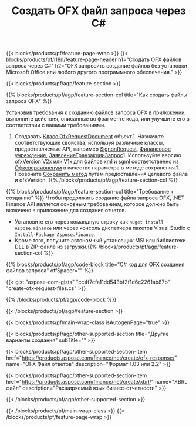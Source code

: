 ﻿---
title: Создать OFX файл запроса через C#
description: Пример кода для создания файла запроса OFX. Используйте пример кода API для пакетного создания файлов запроса OFX в приложениях на основе .NET. 
url: /ru/net/create/ofx-request/
family: finance
platformtag: net
feature: create
informat: OFX Request
outformat: 
otherformats: OFX Response
---
{{< blocks/products/pf/feature-page-wrap >}}
{{< blocks/products/pf/i18n/feature-page-header h1="Создать OFX файлов запроса через C#" h2="OFX запросить создание файлов без установки Microsoft Office или любого другого программного обеспечения." >}}

{{< blocks/products/pf/agp/feature-section >}}

{{% blocks/products/pf/agp/feature-section-col title="Как создать файлы запроса OFX" %}}

Установив требования к созданию файлов запроса OFX в приложении, выполните действия, описанные во фрагменте кода, или улучшите его в соответствии с вашими требованиями.

1. Создавать [Класс OfxRequestDocument](https://apireference.aspose.com/finance/net/aspose.finance.ofx/ofxrequestdocument) объект.1. Назначьте соответствующие свойства, используя различные классы, предоставляемые API, например [SignonRequest](https://apireference.aspose.com/finance/net/aspose.finance.ofx.signon/signonrequest), [Финансовое учреждение](https://apireference.aspose.com/finance/net/aspose.finance.ofx.signon/financialinstitution), [ЗаявлениеТранзакцииЗапрос](https://apireference.aspose.com/finance/net/aspose.finance.ofx.bank/statementtransactionrequest)1. Используйте версию ofxVersion V2x или V1x для файлов xml и sgml соответственно из [Офксверсионенум](https://apireference.aspose.com/finance/net/aspose.finance.ofx/ofxversionenum) в качестве параметра в методе сохранения.1. Позвоните [Сохранить метод](https://apireference.aspose.com/finance/net/aspose.finance.ofx/ofxrequestdocument/methods/save) путем предоставления целевого файла и ofxVersion.
{{% /blocks/products/pf/agp/feature-section-col %}}

{{% blocks/products/pf/agp/feature-section-col title="Требование к созданию" %}}
Чтобы продолжить создание файла запроса OFX, .NET Finance API является основным требованием, которое должно быть включено в приложение для создания отчетов. 
- Установите его через командную строку как ```nuget install Aspose.Finance``` или через консоль диспетчера пакетов Visual Studio с ```Install-Package Aspose.Finance```.
- Кроме того, получите автономный установщик MSI или библиотеки DLL в ZIP-файле из [загрузки](https://downloads.aspose.com/finance/net).{{% /blocks/products/pf/agp/feature-section-col %}}

{{% blocks/products/pf/agp/code-block title="C# код для OFX создания файлов запроса" offSpacer="" %}}

{{< gist "aspose-com-gists" "cc4f7cfa11dd543bf2f1d6c2261ab87b" "create-ofx-request-files.cs" >}}

{{% /blocks/products/pf/agp/code-block %}}

{{< /blocks/products/pf/agp/feature-section >}}

{{< blocks/products/pf/main-wrap-class isAutogenPage="true" >}}

{{< blocks/products/pf/agp/other-supported-section title="Другие варианты создания" subTitle="" >}}

{{< blocks/products/pf/agp/other-supported-section-item href="https://products.aspose.com/finance/net/create/ofx-response/" name="OFX Файл ответов" description="Формат 1.03 или 2.2" >}}

{{< blocks/products/pf/agp/other-supported-section-item href="https://products.aspose.com/finance/net/create/xbrl/" name="XBRL файл" description="Расширяемый язык бизнес-отчетности" >}}


{{< /blocks/products/pf/agp/other-supported-section >}}

{{< /blocks/products/pf/main-wrap-class >}}
{{< /blocks/products/pf/feature-page-wrap >}}